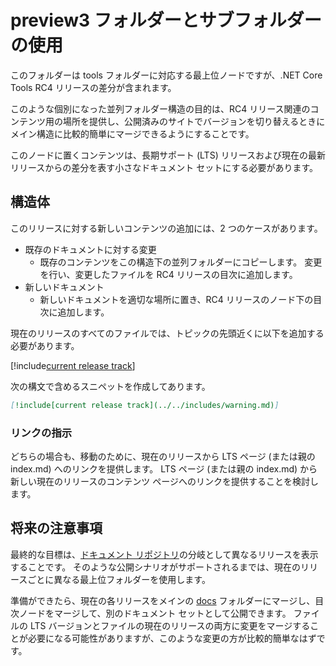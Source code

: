 # <a name="using-the-preview3-folder-and-sub-folders"></a>preview3 フォルダーとサブフォルダーの使用

このフォルダーは tools フォルダーに対応する最上位ノードですが、.NET Core Tools RC4 リリースの差分が含まれます。

このような個別になった並列フォルダー構造の目的は、RC4 リリース関連のコンテンツ用の場所を提供し、公開済みのサイトでバージョンを切り替えるときにメイン構造に比較的簡単にマージできるようにすることです。

このノードに置くコンテンツは、長期サポート (LTS) リリースおよび現在の最新リリースからの差分を表す小さなドキュメント セットにする必要があります。 

## <a name="structure"></a>構造体

このリリースに対する新しいコンテンツの追加には、2 つのケースがあります。

* 既存のドキュメントに対する変更
    - 既存のコンテンツをこの構造下の並列フォルダーにコピーします。 変更を行い、変更したファイルを RC4 リリースの目次に追加します。
* 新しいドキュメント
    - 新しいドキュメントを適切な場所に置き、RC4 リリースのノード下の目次に追加します。 

現在のリリースのすべてのファイルでは、トピックの先頭近くに以下を追加する必要があります。

[!include[current release track](../includes/warning.md)]

次の構文で含めるスニペットを作成してあります。

```markdown
[!include[current release track](../../includes/warning.md)]
```

### <a name="link-instructions"></a>リンクの指示

どちらの場合も、移動のために、現在のリリースから LTS ページ (または親の index.md) へのリンクを提供します。
LTS ページ (または親の index.md) から新しい現在のリリースのコンテンツ ページへのリンクを提供することを検討します。

## <a name="future-considerations"></a>将来の注意事項

最終的な目標は、[ドキュメント リポジトリ](https://github.com/dotnet/docs)の分岐として異なるリリースを表示することです。 そのような公開シナリオがサポートされるまでは、現在のリリースごとに異なる最上位フォルダーを使用します。 

準備ができたら、現在の各リリースをメインの [docs](../docs) フォルダーにマージし、目次ノードをマージして、別のドキュメント セットとして公開できます。 ファイルの LTS バージョンとファイルの現在のリリースの両方に変更をマージすることが必要になる可能性がありますが、このような変更の方が比較的簡単なはずです。


<!--HONumber=Feb17_HO2-->


